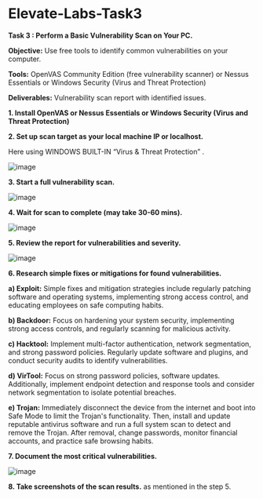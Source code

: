 # Elevate-Labs-Task3

**Task 3 : Perform a Basic Vulnerability Scan on Your PC.**

**Objective:** Use free tools to identify common vulnerabilities on your computer.

**Tools:** OpenVAS Community Edition (free vulnerability scanner) or Nessus Essentials or Windows Security (Virus and Threat Protection)

**Deliverables:** Vulnerability scan report with identified issues.

**1. Install OpenVAS or Nessus Essentials or Windows Security (Virus and Threat Protection)**

**2. Set up scan target as your local machine IP or localhost.**

Here using WINDOWS BUILT-IN “Virus & Threat Protection” .

![image](https://github.com/user-attachments/assets/e02f1fb6-d659-4621-9a7b-e7c5b27539ca)

**3. Start a full vulnerability scan.**

![image](https://github.com/user-attachments/assets/719eaf26-ce66-401a-8cc5-77722238fe9f)

**4. Wait for scan to complete (may take 30-60 mins).**

![image](https://github.com/user-attachments/assets/e2e344d4-3ea3-4e65-ad43-d807891bf5e4)

**5. Review the report for vulnerabilities and severity.**

![image](https://github.com/user-attachments/assets/1431bd8b-4585-4cad-86b0-7afde67295e1)

**6. Research simple fixes or mitigations for found vulnerabilities.**

**a) Exploit:** Simple fixes and mitigation strategies include regularly patching software and operating systems, implementing strong access control, and educating employees on safe computing habits.

**b) Backdoor:** Focus on hardening your system security, implementing strong access controls, and regularly scanning for malicious activity. 

**c) Hacktool:**  Implement multi-factor authentication, network segmentation, and strong password policies. Regularly update software and plugins, and conduct security audits to identify vulnerabilities. 

**d) VirTool:** Focus on strong password policies, software updates. Additionally, implement endpoint detection and response tools and consider network segmentation to isolate potential breaches.

**e) Trojan:** Immediately disconnect the device from the internet and boot into Safe Mode to limit the Trojan's functionality. 
Then, install and update reputable antivirus software and run a full system scan to detect and remove the Trojan. 
After removal, change passwords, monitor financial accounts, and practice safe browsing habits. 

**7. Document the most critical vulnerabilities.**

![image](https://github.com/user-attachments/assets/c900bdd3-bbd9-40ca-8014-7b016d1af79c)

**8. Take screenshots of the scan results.** 
as mentioned in the step 5.
